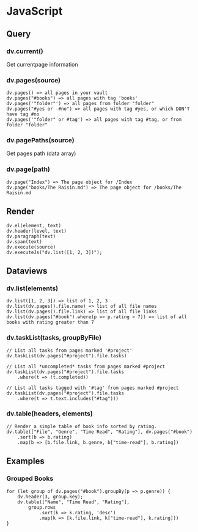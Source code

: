 # JavaScript
## Query
### dv.current()
Get currentpage information
### dv.pages(source)
```
dv.pages() => all pages in your vault 
dv.pages("#books") => all pages with tag 'books'
dv.pages('"folder"') => all pages from folder "folder" 
dv.pages("#yes or -#no") => all pages with tag #yes, or which DON'T have tag #no 
dv.pages('"folder" or #tag') => all pages with tag #tag, or from folder "folder"
```
### dv.pagePaths(source)
Get pages path (data array)
### dv.page(path)
```
dv.page("Index") => The page object for /Index 
dv.page("books/The Raisin.md") => The page object for /books/The Raisin.md
```
## Render
```
dv.el(element, text)
dv.header(level, text)
dv.paragraph(text)
dv.span(text)
dv.execute(source)
dv.executeJs("dv.list([1, 2, 3])");
```
## Dataviews
### dv.list(elements)
```
dv.list([1, 2, 3]) => list of 1, 2, 3
dv.list(dv.pages().file.name) => list of all file names
dv.list(dv.pages().file.link) => list of all file links
dv.list(dv.pages("#book").where(p => p.rating > 7)) => list of all books with rating greater than 7
```
### dv.taskList(tasks, groupByFile)
```
// List all tasks from pages marked '#project'
dv.taskList(dv.pages("#project").file.tasks)

// List all *uncompleted* tasks from pages marked #project
dv.taskList(dv.pages("#project").file.tasks
    .where(t => !t.completed))

// List all tasks tagged with '#tag' from pages marked #project
dv.taskList(dv.pages("#project").file.tasks
    .where(t => t.text.includes("#tag")))
```
### dv.table(headers, elements)
```
// Render a simple table of book info sorted by rating.
dv.table(["File", "Genre", "Time Read", "Rating"], dv.pages("#book")
    .sort(b => b.rating)
    .map(b => [b.file.link, b.genre, b["time-read"], b.rating])
```
## Examples
### Grouped Books
```
for (let group of dv.pages("#book").groupBy(p => p.genre)) {
    dv.header(3, group.key);
    dv.table(["Name", "Time Read", "Rating"],
        group.rows
            .sort(k => k.rating, 'desc')
            .map(k => [k.file.link, k["time-read"], k.rating]))
}
```